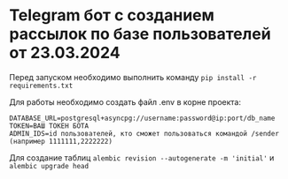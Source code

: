 # Telegram бот с созданием рассылок по базе пользователей от 23.03.2024

Перед запуском необходимо выполнить команду ```pip install -r requirements.txt```

Для работы необходимо создать файл .env в корне проекта:
```
DATABASE_URL=postgresql+asyncpg://username:password@ip:port/db_name
TOKEN=ВАШ ТОКЕН БОТА
ADMIN_IDS=id пользователей, кто сможет пользоваться командой /sender (например 1111111,2222222)  
```

Для создание таблиц 
```alembic revision --autogenerate -m 'initial'``` и ```alembic upgrade head```
